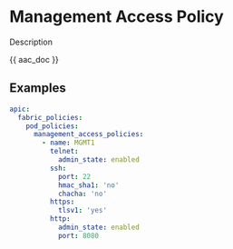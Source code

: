 # Management Access Policy

Description

{{ aac_doc }}
## Examples

```yaml
apic:
  fabric_policies:
    pod_policies:
      management_access_policies:
        - name: MGMT1
          telnet:
            admin_state: enabled
          ssh:
            port: 22
            hmac_sha1: 'no'
            chacha: 'no'
          https:
            tlsv1: 'yes'
          http:
            admin_state: enabled
            port: 8080
```
